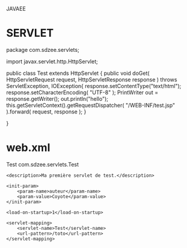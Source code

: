 JAVAEE

# SERVLET 

package com.sdzee.servlets;

import javax.servlet.http.HttpServlet;

public class Test extends HttpServlet {
    	public void doGet( HttpServletRequest request, HttpServletResponse response ) throws ServletException, IOException{
			response.setContentType("text/html");
            response.setCharacterEncoding( "UTF-8" );
            PrintWriter out = response.getWriter();
            out.println("hello");
            this.getServletContext().getRequestDispatcher( "/WEB-INF/test.jsp" ).forward( request, response );
	}

    
}

# web.xml

<?xml version="1.0" encoding="UTF-8"?>
<web-app 
  xmlns="http://java.sun.com/xml/ns/javaee"
  xmlns:xsi="http://www.w3.org/2001/XMLSchema-instance"
  xsi:schemaLocation="http://java.sun.com/xml/ns/javaee http://java.sun.com/xml/ns/javaee/web-app_3_0.xsd"
  version="3.0">

  <servlet>
	<servlet-name>Test</servlet-name>
	<servlet-class>com.sdzee.servlets.Test</servlet-class>

	<description>Ma première servlet de test.</description>

	<init-param>
		<param-name>auteur</param-name> 
		<param-value>Coyote</param-value> 
	</init-param>

	<load-on-startup>1</load-on-startup>
</servlet>

	<servlet-mapping>
		<servlet-name>Test</servlet-name>
		<url-pattern>/toto</url-pattern>
	</servlet-mapping>

</web-app>